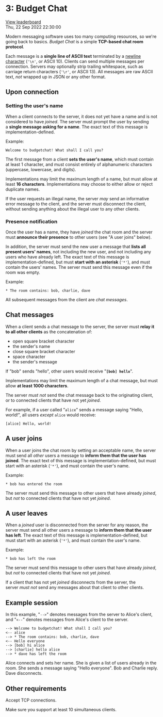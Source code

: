 # 3: Budget Chat

[View leaderboard](https://protohackers.com/leaderboard/3)  
Thu, 22 Sep 2022 22:30:00

Modern messaging software uses too many computing resources, so we're going back to basics. _Budget Chat_ is a simple **TCP-based chat room protocol**.

Each message is a **single line of ASCII text** terminated by a [newline character](https://en.wikipedia.org/wiki/Newline) (`'\n'`, or ASCII 10). Clients can send multiple messages per connection. Servers may optionally strip trailing whitespace, such as carriage return characters (`'\r'`, or ASCII 13). All messages are raw ASCII text, _not_ wrapped up in JSON or any other format.

## Upon connection

### Setting the user's name

When a client connects to the server, it does not yet have a name and is not considered to have _joined_. The server must prompt the user by sending a **single message asking for a name**. The exact text of this message is implementation-defined.

Example:

```
Welcome to budgetchat! What shall I call you?
```

The first message from a client **sets the user's name**, which must contain at least 1 character, and must consist entirely of alphanumeric characters (uppercase, lowercase, and digits).

Implementations may limit the maximum length of a name, but must allow at least **16 characters**. Implementations may choose to either allow or reject duplicate names.

If the user requests an illegal name, the server _may_ send an informative error message to the client, and the server must disconnect the client, without sending anything about the illegal user to any other clients.

### Presence notification

Once the user has a name, they have _joined_ the chat room and the server must **announce their presence** to other users (see "A user joins" below).

In addition, the server must send the new user a message that **lists all present users' names**, not including the new user, and not including any users who have already left. The exact text of this message is implementation-defined, but must **start with an asterisk** (`'*'`), and must contain the users' names. The server must send this message even if the room was empty.

Example:

```
* The room contains: bob, charlie, dave
```

All subsequent messages from the client are _chat messages_.

## Chat messages

When a client sends a chat message to the server, the server must **relay it to all other clients** as the concatenation of:

- open square bracket character
- the sender's name
- close square bracket character
- space character
- the sender's message

If "bob" sends "hello", other users would receive "**`[bob] hello`**".

Implementations may limit the maximum length of a chat message, but must allow **at least 1000 characters**.

The server _must not_ send the chat message back to the originating client, or to connected clients that have not yet _joined_.

For example, if a user called "`alice`" sends a message saying "Hello, world!", all users _except_ `alice` would receive:

```
[alice] Hello, world!
```

## A user joins

When a user joins the chat room by setting an acceptable name, the server must send all _other_ users a message to **inform them that the user has joined**. The exact text of this message is implementation-defined, but must start with an asterisk (`'*'`), and must contain the user's name.

Example:

```
* bob has entered the room
```

The server must send this message to other users that have already _joined_, but _not_ to connected clients that have not yet _joined_.

## A user leaves

When a _joined_ user is disconnected from the server for any reason, the server must send all other users a message to **inform them that the user has left**. The exact text of this message is implementation-defined, but must start with an asterisk (`'*'`), and must contain the user's name.

Example:

```
* bob has left the room
```

The server must send this message to other users that have already _joined_, but _not_ to connected clients that have not yet _joined_.

If a client that has not yet _joined_ disconnects from the server, the server _must not_ send any messages about that client to other clients.

## Example session

In this example, "`-->`" denotes messages from the server to Alice's client, and "`<--`" denotes messages from Alice's client to the server.

```
--> Welcome to budgetchat! What shall I call you?
<-- alice
--> * The room contains: bob, charlie, dave
<-- Hello everyone
--> [bob] hi alice
--> [charlie] hello alice
--> * dave has left the room
```

Alice connects and sets her name. She is given a list of users already in the room. She sends a message saying "Hello everyone". Bob and Charlie reply. Dave disconnects.

## Other requirements

Accept TCP connections.

Make sure you support at least 10 simultaneous clients.